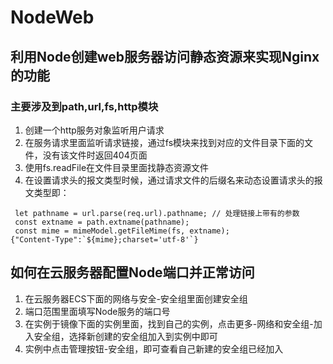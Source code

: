 # NodeWeb

## 利用Node创建web服务器访问静态资源来实现Nginx的功能

### 主要涉及到path,url,fs,http模块
1. 创建一个http服务对象监听用户请求
2. 在服务请求里面监听请求链接，通过fs模块来找到对应的文件目录下面的文件，没有该文件时返回404页面
3. 使用fs.readFile在文件目录里面找静态资源文件
4. 在设置请求头的报文类型时候，通过请求文件的后缀名来动态设置请求头的报文类型即：
~~~
 let pathname = url.parse(req.url).pathname; // 处理链接上带有的参数
 const extname = path.extname(pathname);
 const mime = mimeModel.getFileMime(fs, extname);
{"Content-Type":`${mime};charset='utf-8'`}
~~~

## 如何在云服务器配置Node端口并正常访问
1. 在云服务器ECS下面的网络与安全-安全组里面创建安全组
2. 端口范围里面填写Node服务的端口号
3. 在实例于镜像下面的实例里面，找到自己的实例，点击更多-网络和安全组-加入安全组，选择新创建的安全组加入到实例中即可
4. 实例中点击管理按钮-安全组，即可查看自己新建的安全组已经加入